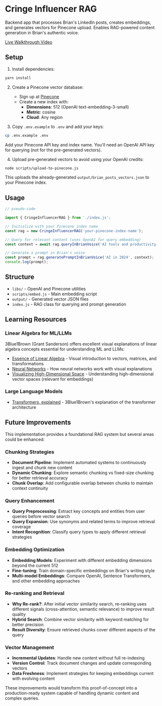 # Cringe Influencer RAG

Backend app that processes Brian's LinkedIn posts, creates embeddings, and generates vectors for Pinecone upload. Enables RAG-powered content generation in Brian's authentic voice.

[Live Walkthrough Video](https://us06web.zoom.us/rec/play/P8c1JiAqByLp5U8roOhKQpk5-Xq6AGj7P--wJ7qOHjxlPBin96C8N4GbCc3x4qVHQAdvNWyRtUvoNkbq.rsd5noiK7rAJYN9b?eagerLoadZvaPages=sidemenu.billing.plan_management&accessLevel=meeting&canPlayFromShare=true&from=my_recording&startTime=1755212314000&pwd=DGB_jS2DWdjFsggvjwAAIAAAAH_aDcb-ckukHetHvtQIW8XAYZy56S16kP82sij9mY-GjYSbeIWZcJKDshSxu3_e5DAwMDAwNA&componentName=rec-play&originRequestUrl=https%3A%2F%2Fus06web.zoom.us%2Frec%2Fshare%2FCbhnmKA8eIH7nJXNGf8qDHju4gOAGmyFZhF3QeEG2AvGP6uhhiQLn715JEIXc6Xi.TGaJJSAxjwaZzvjN%3FstartTime%3D1755212314000%26pwd%3DDGB_jS2DWdjFsggvjwAAIAAAAH_aDcb-ckukHetHvtQIW8XAYZy56S16kP82sij9mY-GjYSbeIWZcJKDshSxu3_e5DAwMDAwNA)

## Setup

1. Install dependencies:

```bash
yarn install
```

2. Create a Pinecone vector database:

    - Sign up at [Pinecone](https://www.pinecone.io/)
    - Create a new index with:
        - **Dimensions**: 512 (OpenAI text-embedding-3-small)
        - **Metric**: cosine
        - **Cloud**: Any region

3. Copy `.env.example` to `.env` and add your keys:

```bash
cp .env.example .env
```

Add your Pinecone API key and index name. You'll need an OpenAI API key for querying (not for the pre-generated vectors).

4. Upload pre-generated vectors to avoid using your OpenAI credits:

```bash
node scripts/upload-to-pinecone.js
```

This uploads the already-generated `output/brian_posts_vectors.json` to your Pinecone index.

## Usage

```javascript
// pseudo-code

import { CringeInfluencerRAG } from './index.js';

// Initialize with your Pinecone index name
const rag = new CringeInfluencerRAG('your-pinecone-index-name');

// Query for relevant content (uses OpenAI for query embedding)
const context = await rag.queryInBrianVoice('AI tools and productivity');

// Generate a prompt in Brian's voice
const prompt = rag.generatePromptInBrianVoice('AI in 2024', context);
console.log(prompt);
```

## Structure

-   `libs/` - OpenAI and Pinecone utilities
-   `scripts/embed.js` - Main embedding script
-   `output/` - Generated vector JSON files
-   `index.js` - RAG class for querying and prompt generation

## Learning Resources

### Linear Algebra for ML/LLMs

3Blue1Brown (Grant Sanderson) offers excellent visual explanations of linear algebra concepts essential for understanding ML and LLMs:

-   [Essence of Linear Algebra](https://www.youtube.com/playlist?list=PLZHQObOWTQDPD3MizzM2xVFitgF8hE_ab) - Visual introduction to vectors, matrices, and transformations
-   [Neural Networks](https://www.youtube.com/playlist?list=PLZHQObOWTQDNU6R1_67000Dx_ZCJB-3pi) - How neural networks work with visual explanations
-   [Visualizing High-Dimensional Space](https://www.youtube.com/watch?v=zwAD6dRSVyI) - Understanding high-dimensional vector spaces (relevant for embeddings)

### Large Language Models

-   [Transformers, explained](https://www.youtube.com/watch?v=SZorAJ4I-sA) - 3Blue1Brown's explanation of the transformer architecture

## Future Improvements

This implementation provides a foundational RAG system but several areas could be enhanced:

### Chunking Strategies

-   **Document Pipeline**: Implement automated systems to continuously ingest and chunk new content
-   **Dynamic Chunking**: Explore semantic chunking vs fixed-size chunking for better retrieval accuracy
-   **Chunk Overlap**: Add configurable overlap between chunks to maintain context continuity

### Query Enhancement

-   **Query Preprocessing**: Extract key concepts and entities from user queries before vector search
-   **Query Expansion**: Use synonyms and related terms to improve retrieval coverage
-   **Intent Recognition**: Classify query types to apply different retrieval strategies

### Embedding Optimization

-   **Embedding Models**: Experiment with different embedding dimensions beyond the current 512
-   **Fine-tuning**: Train domain-specific embeddings on Brian's writing style
-   **Multi-model Embeddings**: Compare OpenAI, Sentence Transformers, and other embedding approaches

### Re-ranking and Retrieval

-   **Why Re-rank?**: After initial vector similarity search, re-ranking uses different signals (cross-attention, semantic relevance) to improve result quality
-   **Hybrid Search**: Combine vector similarity with keyword matching for better precision
-   **Result Diversity**: Ensure retrieved chunks cover different aspects of the query

### Vector Management

-   **Incremental Updates**: Handle new content without full re-indexing
-   **Version Control**: Track document changes and update corresponding vectors
-   **Data Freshness**: Implement strategies for keeping embeddings current with evolving content

These improvements would transform this proof-of-concept into a production-ready system capable of handling dynamic content and complex queries.

